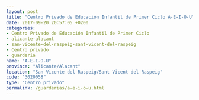 ```yaml
---
layout: post
title: "Centro Privado de Educación Infantil de Primer Ciclo A-E-I-O-U"
date: 2017-09-20 20:57:05 +0200
categories:
- Centro Privado de Educación Infantil de Primer Ciclo
- alicante-alacant
- san-vicente-del-raspeig-sant-vicent-del-raspeig
- Centro privado
- guarderia
name: "A-E-I-O-U"
province: "Alicante/Alacant"
location: "San Vicente del Raspeig/Sant Vicent del Raspeig"
code: "3020058"
type: "Centro privado"
permalink: /guarderias/a-e-i-o-u.html
---
```

